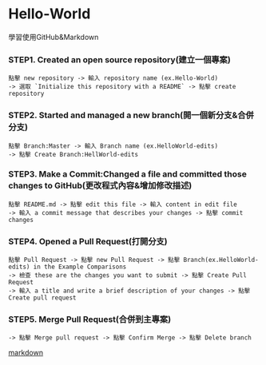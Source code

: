 # Hello-World #

學習使用GitHub&Markdown

### STEP1. Created an open source repository(建立一個專案) 

```
點擊 new repository -> 輸入 repository name (ex.Hello-World) 
-> 選取 `Initialize this repository with a README` -> 點擊 create repository
```
### STEP2. Started and managed a new branch(開一個新分支&合併分支) 
```
點擊 Branch:Master -> 輸入 Branch name (ex.HelloWorld-edits)
-> 點擊 Create Branch:HellWorld-edits
```
### STEP3. Make a Commit:Changed a file and committed those changes to GitHub(更改程式內容&增加修改描述)
```
點擊 README.md -> 點擊 edit this file -> 輸入 content in edit file 
-> 輸入 a commit message that describes your changes -> 點擊 commit changes
```
### STEP4. Opened a Pull Request(打開分支)
```
點擊 Pull Request -> 點擊 new Pull Request -> 點擊 Branch(ex.HelloWorld-edits) in the Example Comparisons
-> 檢查 these are the changes you want to submit -> 點擊 Create Pull Request 
-> 輸入 a title and write a brief description of your changes -> 點擊 Create pull request
```
### STEP5. Merge Pull Request(合併到主專案)
```
-> 點擊 Merge pull request -> 點擊 Confirm Merge -> 點擊 Delete branch
```
[markdown](https://markdown.tw/)
